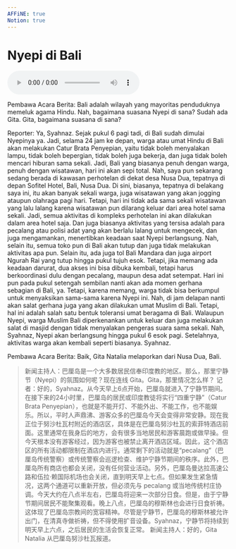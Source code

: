 ```yaml
---
AFFiNE: true
Notion: true
---
```


# Nyepi di Bali

![U9T1 - Nyepi di Bali](audio/U9T1%20-%20Nyepi%20di%20Bali.m4a)

Pembawa Acara Berita: Bali adalah wilayah yang mayoritas penduduknya memeluk agama Hindu. Nah, bagaimana suasana Nyepi di sana? Sudah ada Gita. Gita, bagaimana suasana di sana?

Reporter: Ya, Syahnaz. Sejak pukul 6 pagi tadi, di Bali sudah dimulai Nyepinya ya. Jadi, selama 24 jam ke depan, warga atau umat Hindu di Bali akan melakukan Catur Brata Penyepian, yaitu tidak boleh menyalakan lampu, tidak boleh bepergian, tidak boleh juga bekerja, dan juga tidak boleh mencari hiburan sama sekali. Jadi, Bali yang biasanya penuh dengan warga, penuh dengan wisatawan, hari ini akan sepi total. Nah, saya pun sekarang sedang berada di kawasan perhotelan di dekat desa Nusa Dua, tepatnya di depan Sofitel Hotel, Bali, Nusa Dua. Di sini, biasanya, tepatnya di belakang saya ini, itu akan banyak sekali warga, juga wisatawan yang akan jogging ataupun olahraga pagi hari. Tetapi, hari ini tidak ada sama sekali wisatawan yang lalu lalang karena wisatawan pun dilarang keluar dari area hotel sama sekali. Jadi, semua aktivitas di kompleks perhotelan ini akan dilakukan dalam area hotel saja. Dan juga biasanya aktivitas yang tersisa adalah para pecalang atau polisi adat yang akan berlalu lalang untuk mengecek, dan juga mengamankan, menertibkan keadaan saat Nyepi berlangsung. Nah, selain itu, semua toko pun di Bali akan tutup dan juga tidak melakukan aktivitas apa pun. Selain itu, ada juga tol Bali Mandara dan juga airport Ngurah Rai yang tutup hingga pukul tujuh esok. Tetapi, jika memang ada keadaan darurat, dua akses ini bisa dibuka kembali, tetapi harus berkoordinasi dulu dengan pecalang, maupun desa adat setempat. Hari ini pun pada pukul setengah sembilan nanti akan ada momen gerhana sebagian di Bali, ya. Tetapi, karena memang, warga tidak bisa berkumpul untuk menyaksikan sama-sama karena Nyepi ini. Nah, di jam delapan nanti akan salat gerhana juga yang akan dilakukan umat Muslim di Bali. Tetapi, hal ini adalah salah satu bentuk toleransi umat beragama di Bali. Walaupun Nyepi, warga Muslim Bali diperkenankan untuk keluar dan juga melakukan salat di masjid dengan tidak menyalakan pengeras suara sama sekali. Nah, Syahnaz, Nyepi akan berlangsung hingga pukul 6 esok pagi. Setelahnya, aktivitas warga akan kembali seperti biasanya. Syahnaz.

Pembawa Acara Berita: Baik, Gita Natalia melaporkan dari Nusa Dua, Bali.

> 新闻主持人：巴厘岛是一个大多数居民信奉印度教的地区。那么，那里宁静节（Nyepi）的氛围如何呢？现在连线 Gita。Gita，那里情况怎么样？
> 记者：好的，Syahnaz。从今天早上6点开始，巴厘岛就进入了宁静节期间。在接下来的24小时里，巴厘岛的居民或印度教徒将实行“四重宁静”（Catur Brata Penyepian），也就是不能开灯、不能外出、不能工作，也不能娱乐。所以，平时人声鼎沸、游客众多的巴厘岛今天会变得非常安静。现在我正位于努沙杜瓦村附近的酒店区，具体是在巴厘岛努沙杜瓦的索菲特酒店前面。这里通常在我身后的地方，会有很多当地居民和游客晨跑或做早操。但今天根本没有游客经过，因为游客也被禁止离开酒店区域。因此，这个酒店区的所有活动都限制在酒店内进行。通常剩下的活动就是“pecalang”（巴厘岛传统警察）或传统警察会巡逻检查、维护宁静节期间的秩序。此外，巴厘岛所有商店也都会关闭，没有任何营业活动。另外，巴厘岛曼达拉高速公路和伍拉·赖国际机场也会关闭，直到明天早上七点。但如果发生紧急情况，这两个通道可以重新开放，但必须先与 pecalang 或当地传统村庄协调。今天大约在八点半左右，巴厘岛将迎来一次部分日食。但是，由于宁静节期间居民不能聚集观看。晚上八点，巴厘岛的穆斯林也会进行日食祈祷。这体现了巴厘岛宗教间的宽容精神。尽管是宁静节，巴厘岛的穆斯林被允许出门，在清真寺做祈祷，但不得使用扩音设备。Syahnaz，宁静节将持续到明天早上六点，之后居民的生活会恢复正常。
> 新闻主持人：好的，Gita Natalia 从巴厘岛努沙杜瓦报道。
